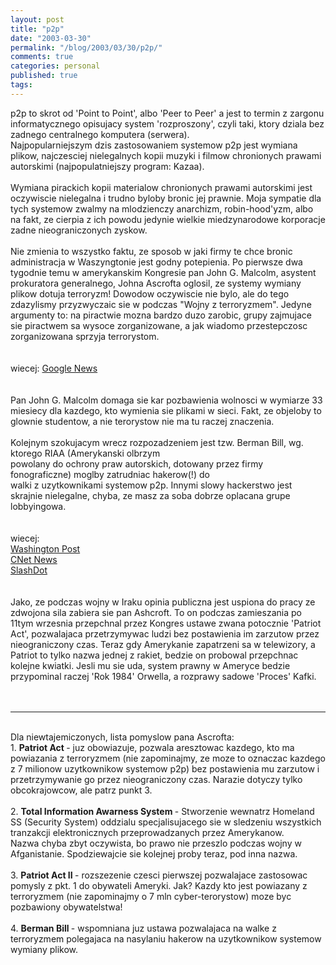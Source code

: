 ```yaml
---
layout: post
title: "p2p"
date: "2003-03-30"
permalink: "/blog/2003/03/30/p2p/"
comments: true
categories: personal
published: true
tags: 
---
```


p2p to skrot od 'Point to Point', albo 'Peer to Peer' a jest to termin z zargonu informatycznego opisujacy system 'rozproszony', czyli taki, ktory dziala bez zadnego centralnego komputera (serwera). <br />Najpopularniejszym dzis zastosowaniem systemow p2p jest wymiana plikow, najczesciej nielegalnych kopii muzyki i filmow chronionych prawami autorskimi (najpopulatniejszy program: Kazaa).<br /><br />Wymiana pirackich kopii materialow chronionych prawami autorskimi jest oczywiscie nielegalna i trudno byloby bronic jej prawnie. Moja sympatie dla tych systemow zwalmy na mlodzienczy anarchizm, robin-hood'yzm, albo na fakt, ze cierpia z ich powodu jedynie wielkie miedzynarodowe korporacje zadne nieograniczonych zyskow.<br /><br />Nie zmienia to wszystko faktu, ze sposob w jaki firmy te chce bronic administracja w Waszyngtonie jest godny potepienia. Po pierwsze dwa tygodnie temu w amerykanskim Kongresie pan John G. Malcolm, asystent prokuratora generalnego, Johna Ascrofta oglosil, ze systemy wymiany plikow dotuja terroryzm! Dowodow oczywiscie nie bylo, ale do tego zdazylismy przyzwyczaic sie w podczas "Wojny z terroryzmem". Jedyne argumenty to: na piractwie mozna bardzo duzo zarobic, grupy zajmujace sie piractwem sa wysoce zorganizowane, a jak wiadomo przestepczosc zorganizowana sprzyja terrorystom.<br /> <br /><br />wiecej: <A HREF="http://news.google.com/news?num=50&amp;hl=en&amp;scoring=d&amp;q=%22John+G.+Malcolm%22+file&amp;btnG=Search+News">Google News</A><br /><br /><br />Pan John G. Malcolm domaga sie kar pozbawienia wolnosci w wymiarze 33 miesiecy dla kazdego, kto wymienia sie plikami w sieci. Fakt, ze objeloby to glownie studentow, a nie terorystow nie ma tu raczej znaczenia.<br /> <br />Kolejnym szokujacym wrecz rozpozadzeniem jest tzw. Berman Bill, wg. ktorego RIAA (Amerykanski olbrzym <br />powolany do ochrony praw autorskich, dotowany przez firmy fonograficzne) moglby zatrudniac hakerow(!) do <br />walki z uzytkownikami systemow p2p. Innymi slowy hackerstwo jest skrajnie nielegalne, chyba, ze masz za soba dobrze oplacana grupe lobbyingowa.<br /> <br /><br />wiecej:<br /><A HREF="http://www.washingtonpost.com/wp-dyn/articles/A43256-2002Jun25.html">Washington Post</A><br /><A HREF="http://news.com.com/2100-1023-939333.html?tag=fd_top">CNet News</A><br /><A HREF="http://yro.slashdot.org/article.pl?sid=02/06/25/2258231&amp;mode=nested&amp;tid=141">SlashDot</A><br /><br /><br />Jako, ze podczas wojny w Iraku opinia publiczna jest uspiona do pracy ze zdwojona sila zabiera sie pan Ashcroft. To on podczas zamieszania po 11tym wrzesnia przepchnal przez Kongres ustawe zwana potocznie 'Patriot Act', pozwalajaca przetrzymywac ludzi bez postawienia im zarzutow przez nieograniczony czas. Teraz gdy Amerykanie zapatrzeni sa w telewizory, a Patriot to tylko nazwa jednej z rakiet, bedzie on probowal przepchnac kolejne kwiatki. Jesli mu sie uda, system prawny w Ameryce bedzie przypominal raczej 'Rok 1984' Orwella, a rozprawy sadowe 'Proces' Kafki.<br /> <br /><br /><HR><br />Dla niewtajemiczonych, lista pomyslow pana Ascrofta:<br />1. <B>Patriot Act </B>- juz obowiazuje, pozwala aresztowac kazdego, kto ma powiazania z terroryzmem (nie zapominajmy, ze moze to oznaczac kazdego z 7 milionow uzytkownikow systemow p2p) bez postawienia mu zarzutow i przetrzymywanie go przez nieograniczony czas. Narazie dotyczy tylko obcokrajowcow, ale patrz punkt 3.<br /> <br />2. <B>Total Information Awarness System </B>- Stworzenie wewnatrz Homeland SS (Security System) oddzialu specjalisujacego sie w sledzeniu wszystkich tranzakcji elektronicznych przeprowadzanych przez Amerykanow. <br />Nazwa chyba zbyt oczywista, bo prawo nie przeszlo podczas wojny w Afganistanie. Spodziewajcie sie kolejnej proby teraz, pod inna nazwa.<br /> <br />3. <B>Patriot Act II </B>- rozszezenie czesci pierwszej pozwalajace zastosowac pomysly z pkt. 1 do obywateli Ameryki. Jak? Kazdy kto jest powiazany z terroryzmem (nie zapominajmy o 7 mln cyber-terorystow) moze byc pozbawiony obywatelstwa!<br /> <br />4. <B>Berman Bill </B>- wspomniana juz ustawa pozwalajaca na walke z terroryzmem polegajaca na nasylaniu hakerow na uzytkownikow systemow wymiany plikow.